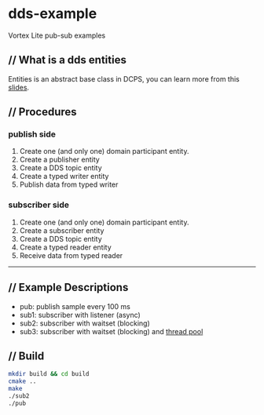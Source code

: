 # dds-example

Vortex Lite pub-sub examples

## // What is a dds entities

Entities is an abstract base class in DCPS, you can learn more from this [slides](http://www.slideshare.net/cmwang/entities-in-dcps-dds).

## // Procedures

### publish side

1. Create one (and only one) domain participant entity.
1. Create a publisher entity
1. Create a DDS topic entity
1. Create a typed writer entity
1. Publish data from typed writer

### subscriber side

1. Create one (and only one) domain participant entity.
1. Create a subscriber entity
1. Create a DDS topic entity
1. Create a typed reader entity
1. Receive data from typed reader

---

## // Example Descriptions

- pub: publish sample every 100 ms
- sub1: subscriber with listener (async)
- sub2: subscriber with waitset (blocking)
- sub3: subscriber with waitset (blocking) and [thread pool](https://github.com/mbrossard/threadpool)

## // Build

```bash
mkdir build && cd build
cmake ..
make 
./sub2
./pub
```
